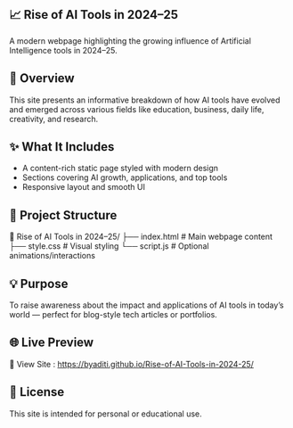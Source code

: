 ## 📈 Rise of AI Tools in 2024–25

A modern webpage highlighting the growing influence of Artificial Intelligence tools in 2024–25.

## 🧠 Overview
This site presents an informative breakdown of how AI tools have evolved and emerged across various fields like education, business, daily life, creativity, and research.

## ✨ What It Includes
- A content-rich static page styled with modern design
- Sections covering AI growth, applications, and top tools
- Responsive layout and smooth UI

## 📁 Project Structure
📁 Rise of AI Tools in 2024–25/
├── index.html # Main webpage content
├── style.css # Visual styling
└── script.js # Optional animations/interactions

## 💡 Purpose
To raise awareness about the impact and applications of AI tools in today’s world — perfect for blog-style tech articles or portfolios.

## 🌐 Live Preview
🔗 View Site : https://byaditi.github.io/Rise-of-AI-Tools-in-2024-25/

## 📜 License
This site is intended for personal or educational use.
